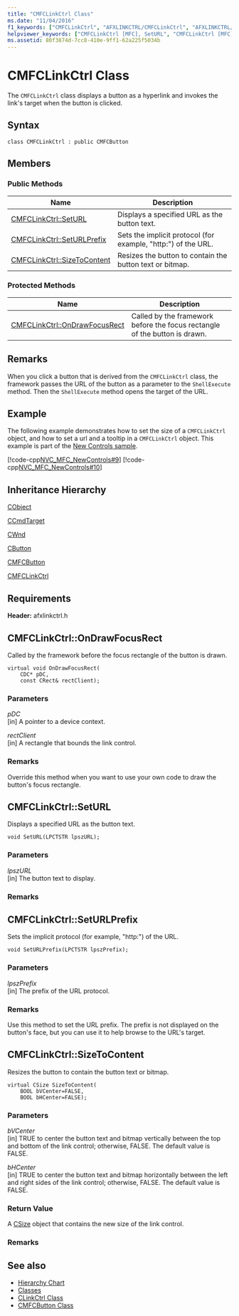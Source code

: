 ```yaml
---
title: "CMFCLinkCtrl Class"
ms.date: "11/04/2016"
f1_keywords: ["CMFCLinkCtrl", "AFXLINKCTRL/CMFCLinkCtrl", "AFXLINKCTRL/CMFCLinkCtrl::SetURL", "AFXLINKCTRL/CMFCLinkCtrl::SetURLPrefix", "AFXLINKCTRL/CMFCLinkCtrl::SizeToContent", "AFXLINKCTRL/CMFCLinkCtrl::OnDrawFocusRect"]
helpviewer_keywords: ["CMFCLinkCtrl [MFC], SetURL", "CMFCLinkCtrl [MFC], SetURLPrefix", "CMFCLinkCtrl [MFC], SizeToContent", "CMFCLinkCtrl [MFC], OnDrawFocusRect"]
ms.assetid: 80f3874d-7cc8-410e-9ff1-62a225f5034b
---
```

# CMFCLinkCtrl Class

The `CMFCLinkCtrl` class displays a button as a hyperlink and invokes the link's target when the button is clicked.

## Syntax

```
class CMFCLinkCtrl : public CMFCButton
```

## Members

### Public Methods

|Name|Description|
|----------|-----------------|
|[CMFCLinkCtrl::SetURL](#seturl)|Displays a specified URL as the button text.|
|[CMFCLinkCtrl::SetURLPrefix](#seturlprefix)|Sets the implicit protocol (for example, "http:") of the URL.|
|[CMFCLinkCtrl::SizeToContent](#sizetocontent)|Resizes the button to contain the button text or bitmap.|

### Protected Methods

|Name|Description|
|----------|-----------------|
|[CMFCLinkCtrl::OnDrawFocusRect](#ondrawfocusrect)|Called by the framework before the focus rectangle of the button is drawn.|

## Remarks

When you click a button that is derived from the `CMFCLinkCtrl` class, the framework passes the URL of the button as a parameter to the `ShellExecute` method. Then the `ShellExecute` method opens the target of the URL.

## Example

The following example demonstrates how to set the size of a `CMFCLinkCtrl` object, and how to set a url and a tooltip in a `CMFCLinkCtrl` object. This example is part of the [New Controls sample](../../visual-cpp-samples.md).

[!code-cpp[NVC_MFC_NewControls#9](../../mfc/reference/codesnippet/cpp/cmfclinkctrl-class_1.h)]
[!code-cpp[NVC_MFC_NewControls#10](../../mfc/reference/codesnippet/cpp/cmfclinkctrl-class_2.cpp)]

## Inheritance Hierarchy

[CObject](../../mfc/reference/cobject-class.md)

[CCmdTarget](../../mfc/reference/ccmdtarget-class.md)

[CWnd](../../mfc/reference/cwnd-class.md)

[CButton](../../mfc/reference/cbutton-class.md)

[CMFCButton](../../mfc/reference/cmfcbutton-class.md)

[CMFCLinkCtrl](../../mfc/reference/cmfclinkctrl-class.md)

## Requirements

**Header:** afxlinkctrl.h

##  <a name="ondrawfocusrect"></a>  CMFCLinkCtrl::OnDrawFocusRect

Called by the framework before the focus rectangle of the button is drawn.

```
virtual void OnDrawFocusRect(
    CDC* pDC,
    const CRect& rectClient);
```

### Parameters

*pDC*<br/>
[in] A pointer to a device context.

*rectClient*<br/>
[in] A rectangle that bounds the link control.

### Remarks

Override this method when you want to use your own code to draw the button's focus rectangle.

##  <a name="seturl"></a>  CMFCLinkCtrl::SetURL

Displays a specified URL as the button text.

```
void SetURL(LPCTSTR lpszURL);
```

### Parameters

*lpszURL*<br/>
[in] The button text to display.

### Remarks

##  <a name="seturlprefix"></a>  CMFCLinkCtrl::SetURLPrefix

Sets the implicit protocol (for example, "http:") of the URL.

```
void SetURLPrefix(LPCTSTR lpszPrefix);
```

### Parameters

*lpszPrefix*<br/>
[in] The prefix of the URL protocol.

### Remarks

Use this method to set the URL prefix. The prefix is not displayed on the button's face, but you can use it to help browse to the URL's target.

##  <a name="sizetocontent"></a>  CMFCLinkCtrl::SizeToContent

Resizes the button to contain the button text or bitmap.

```
virtual CSize SizeToContent(
    BOOL bVCenter=FALSE,
    BOOL bHCenter=FALSE);
```

### Parameters

*bVCenter*<br/>
[in] TRUE to center the button text and bitmap vertically between the top and bottom of the link control; otherwise, FALSE. The default value is FALSE.

*bHCenter*<br/>
[in] TRUE to center the button text and bitmap horizontally between the left and right sides of the link control; otherwise, FALSE. The default value is FALSE.

### Return Value

A [CSize](../../atl-mfc-shared/reference/csize-class.md) object that contains the new size of the link control.

### Remarks

## See also

- [Hierarchy Chart](../../mfc/hierarchy-chart.md)
- [Classes](../../mfc/reference/mfc-classes.md)
- [CLinkCtrl Class](../../mfc/reference/clinkctrl-class.md)
- [CMFCButton Class](../../mfc/reference/cmfcbutton-class.md)
